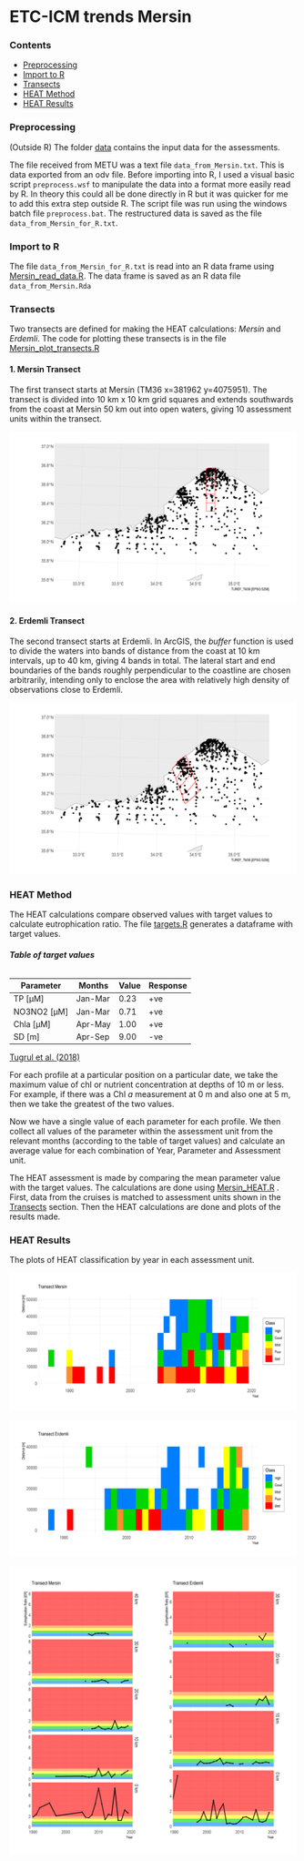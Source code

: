 # ETC-ICM trends Mersin

### Contents

* [Preprocessing ](#preprocessing)
* [Import to R](#import-to-r)
* [Transects](#transects)
* [HEAT Method](#heat-method)
* [HEAT Results](#heat-results)

### Preprocessing
(Outside R)
The folder [data](/data/) contains the input data for the assessments.

The file received from METU was a text file `data_from_Mersin.txt`. This is data exported from an odv file. Before importing into R, I used a visual basic script `preprocess.wsf` to manipulate the data into a format more easily read by R. In theory this could all be done directly in R but it was quicker for me to add this extra step outside R.
The script file was run using the windows batch file `preprocess.bat`. The restructured data is saved as the file  `data_from_Mersin_for_R.txt`.

### Import to R
The file  `data_from_Mersin_for_R.txt` is read into an R data frame using [Mersin_read_data.R](/Mersin_read_data.R). The data frame is saved as an R data file `data_from_Mersin.Rda`

### Transects
Two transects are defined for making the HEAT calculations: *Mersin* and *Erdemli*. The code for plotting these transects is in the file [Mersin_plot_transects.R](/Mersin_plot_transects.R)

#### 1. Mersin Transect 
The first transect starts at Mersin (TM36 x=381962 y=4075951). The transect is divided into 10 km x 10 km grid squares and extends southwards from the coast at Mersin 50 km out into open waters, giving 10 assessment units within the transect.

![Plot of Mersin transect](png/transect_Mersin.png)

#### 2. Erdemli Transect 
The second transect starts at Erdemli. In ArcGIS, the *buffer* function is used to divide the waters into bands of distance from the coast at 10 km intervals, up to 40 km, giving 4 bands in total. The lateral start and end boundaries of the bands roughly perpendicular to the coastline are chosen arbitrarily, intending only to enclose the area with relatively high density of observations close to Erdemli.


![Plot of Erdemli transect](png/transect_Erdemli.png)

### HEAT Method 

The HEAT calculations compare observed values with target values to calculate eutrophication ratio. The file [targets.R](/targets.R) generates a dataframe with target values.

###### **Table of target values** 

Parameter | Months | Value | Response
------------ | ------------ | ------------- | -------------
TP [µM] | Jan-Mar | 0.23 | +ve
NO3NO2 [µM] | Jan-Mar | 0.71 | +ve  
Chla [µM] | Apr-May | 1.00 | +ve
SD [m]  | Apr-Sep | 9.00 | -ve

[Tugrul et al. (2018)](https://link.springer.com/article/10.1007%2Fs11356-018-2529-6)

For each profile at a particular position on a particular date, we take the maximum value of chl or nutrient concentration at depths of 10 m or less. For example, if there was a Chl *a* measurement at 0 m and also one at 5 m, then we take the greatest of the two values. 

Now we have a single value of each parameter for each profile. We then collect all values of the parameter within the assessment unit from the relevant months (according to the table of target values) and calculate an average value for each combination of Year, Parameter and Assessment unit.

The HEAT assessment is made by comparing the mean parameter value with the target values. The calculations are done using  [Mersin_HEAT.R](/Mersin_HEAT.R) . First, data from the cruises is matched to assessment units shown in the [Transects](#transects) section. Then the HEAT calculations are done and plots of the results made.
 
### HEAT Results
The plots of HEAT classification by year in each assessment unit.

![HEAT classification results for Mersin transect](png/HEAT_transect_Mersin.png)

![HEAT classification results for Erdemli transect](png/HEAT_transect_Erdemli.png)

![HEAT timeseries results ](png/HEAT_timeseries.png)

